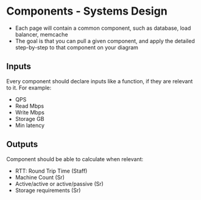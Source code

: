# Components - Systems Design

- Each page will contain a common component, such as database, load balancer, memcache
- The goal is that you can pull a given component, and apply the detailed step-by-step to that component on your diagram

## Inputs

Every component should declare inputs like a function, if they are relevant to it. For example:

- QPS
- Read Mbps
- Write Mbps
- Storage GB
- Min latency

## Outputs

Component should be able to calculate when relevant:

- RTT: Round Trip Time (Staff)
- Machine Count (Sr)
- Active/active or active/passive (Sr)
- Storage requirements (Sr)